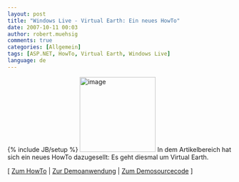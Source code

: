 ```yaml
---
layout: post
title: "Windows Live - Virtual Earth: Ein neues HowTo"
date: 2007-10-11 00:03
author: robert.muehsig
comments: true
categories: [Allgemein]
tags: [ASP.NET, HowTo, Virtual Earth, Windows Live]
language: de
---
```

{% include JB/setup %}
<a atomicselection="true" href="{{BASE_PATH}}/assets/wp-images/image66.png"><img border="0" width="170" src="{{BASE_PATH}}/assets/wp-images/image-thumb45.png" alt="image" height="168" style="border: 0px" /></a>
In dem Artikelbereich hat sich ein neues HowTo dazugesellt: Es geht diesmal um Virtual Earth.
 

[ <a href="{{BASE_PATH}}/artikel/howto-microsoft-virtual-earth-praktischer-einstieg/">Zum HowTo</a> | <a href="http://code-developer.de/democode/virtualearth/">Zur Demoanwendung</a> | <a href="{{BASE_PATH}}/assets/files/democode/virtualearth/virtualearthdemo.zip">Zum Demosourcecode</a> ]
